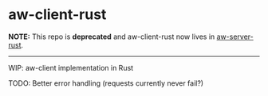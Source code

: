 aw-client-rust
==============

**NOTE:** This repo is **deprecated** and aw-client-rust now lives in [aw-server-rust](https://github.com/ActivityWatch/aw-server-rust/).

---

WIP: aw-client implementation in Rust

TODO: Better error handling (requests currently never fail?)
